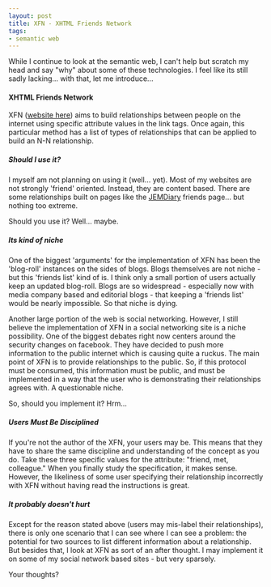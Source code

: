 ```yaml
---
layout: post
title: XFN - XHTML Friends Network
tags:
- semantic web
---
```


While I continue to look at the semantic web, I can't help but scratch my head and say "why" about some of these technologies.  I feel like its still sadly lacking... with that, let me introduce...



#### XHTML Friends Network


XFN ([website here](http://gmpg.org/xfn/)) aims to build relationships between people on the internet using specific attribute values in the link tags.  Once again, this particular method has a list of types of relationships that can be applied to build an N-N relationship.



##### Should I use it?


I myself am not planning on using it (well... yet).  Most of my websites are not strongly 'friend' oriented.  Instead, they are content based.  There are some relationships built on pages like the [JEMDiary](http://jemdiary.com) friends page... but nothing too extreme.

Should you use it?  Well... maybe.



##### Its kind of niche


One of the biggest 'arguments' for the implementation of XFN has been the 'blog-roll' instances on the sides of blogs.  Blogs themselves are not niche - but this 'friends list' kind of is.  I think only a small portion of users actually keep an updated blog-roll.  Blogs are so widespread - especially now with media company based and editorial blogs - that keeping a 'friends list' would be nearly impossible.  So that niche is dying.

Another large portion of the web is social networking.  However, I still believe the implementation of XFN in a social networking site is a niche possibility.  One of the biggest debates right now centers around the security changes on facebook.  They have decided to push more information to the public internet which is causing quite a ruckus.  The main point of XFN is to provide relationships to the public.  So, if this protocol must be consumed, this information must be public, and must be implemented in a way that the user who is demonstrating their relationships agrees with.  A questionable niche.

So, should you implement it?  Hrm...



##### Users Must Be Disciplined


If you're not the author of the XFN, your users may be.  This means that they have to share the same discipline and understanding of the concept as you do.  Take these three specific values for the attribute: "friend, met, colleague."  When you finally study the specification, it makes sense.  However, the likeliness of some user specifying their relationship incorrectly with XFN without having read the instructions is great.



##### It probably doesn't hurt


Except for the reason stated above (users may mis-label their relationships), there is only one scenario that I can see where I can see a problem: the potential for two sources to list different information about a relationship.  But besides that, I look at XFN as sort of an after thought.  I may implement it on some of my social network based sites - but very sparsely.

Your thoughts?
